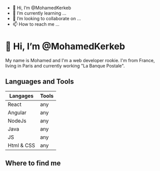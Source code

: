 - 👋 Hi, I’m @MohamedKerkeb 
- 🌱 I’m currently learning ...
- 💞️ I’m looking to collaborate on ...
- 📫 How to reach me ...

<!---
MohamedKerkeb/MohamedKerkeb is a ✨ special ✨ repository because its `README.md` (this file) appears on your GitHub profile.
You can click the Preview link to take a look at your changes.
--->

# 👋 Hi, I’m @MohamedKerkeb 

My name is Mohamed and I'm a web developer rookie. I'm from France, living in Paris and currently working "La Banque Postale".

## Languages and Tools
|Langages | Tools |
|---------|--------|
| React | any |
| Angular | any |
| NodeJs | any |
| Java | any |
| JS | any |
| Html & CSS | any |


## Where to find me
